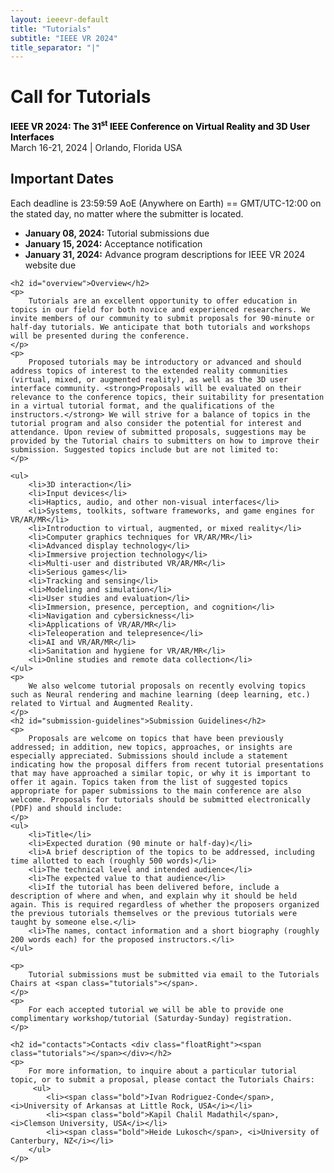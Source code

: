 ```yaml
---
layout: ieeevr-default
title: "Tutorials"
subtitle: "IEEE VR 2024"
title_separator: "|"
---
```

<script type="text/javascript">
    $(document).ready(function(){
		var email = ""; 
		var domain = "ieeevr.org"; 

	    email = "tutorials2024"; 		
		$(".tutorials").html("<span class='text-nowrap'><a href=javascript:location='" + "mail" + "to:" + email + "@" + domain + "'><i class='fas fa-fw fa-envelope-square emailIconSm' style=''></i><i class='emailTextSm'>" + email + "@" + domain + "</a></i></span>");            
	});
</script>

<div>
    <h1 id="cfp-tutorials"> Call for Tutorials<div class="floatRight"><span class="tutorials"></span></div></h1>
    <p>
        <strong style="color: black">IEEE VR 2024: The 31<sup>st</sup> IEEE Conference on Virtual Reality and 3D User Interfaces</strong><br />
            March 16-21, 2024 | Orlando, Florida USA
    </p>
</div>
    
<div>
   <h2 id="important-dates"> Important Dates </h2>
   <p>
   Each deadline is 23:59:59 AoE (Anywhere on Earth) == GMT/UTC-12:00 on the stated day, no matter where the submitter is located.
   </p>
    <ul>
        <li><b>January 08, 2024:</b> Tutorial submissions due</li>
        <li><b>January 15, 2024:</b> Acceptance notification</li>
        <li><b>January 31, 2024:</b> Advance program descriptions for IEEE VR 2024 website due</li>
    </ul>
    
    <h2 id="overview">Overview</h2>
    <p>
        Tutorials are an excellent opportunity to offer education in topics in our field for both novice and experienced researchers. We invite members of our community to submit proposals for 90-minute or half-day tutorials. We anticipate that both tutorials and workshops will be presented during the conference.
    </p>
    <p>
        Proposed tutorials may be introductory or advanced and should address topics of interest to the extended reality communities (virtual, mixed, or augmented reality), as well as the 3D user interface community. <strong>Proposals will be evaluated on their relevance to the conference topics, their suitability for presentation in a virtual tutorial format, and the qualifications of the instructors.</strong> We will strive for a balance of topics in the tutorial program and also consider the potential for interest and attendance. Upon review of submitted proposals, suggestions may be provided by the Tutorial chairs to submitters on how to improve their submission. Suggested topics include but are not limited to:
    </p>
    
    <ul>
        <li>3D interaction</li>
        <li>Input devices</li>
        <li>Haptics, audio, and other non-visual interfaces</li>
        <li>Systems, toolkits, software frameworks, and game engines for VR/AR/MR</li>
        <li>Introduction to virtual, augmented, or mixed reality</li>
        <li>Computer graphics techniques for VR/AR/MR</li>
        <li>Advanced display technology</li>
        <li>Immersive projection technology</li>
        <li>Multi-user and distributed VR/AR/MR</li>
        <li>Serious games</li>
        <li>Tracking and sensing</li>
        <li>Modeling and simulation</li>
        <li>User studies and evaluation</li>
        <li>Immersion, presence, perception, and cognition</li>
        <li>Navigation and cybersickness</li>
        <li>Applications of VR/AR/MR</li>
        <li>Teleoperation and telepresence</li>
        <li>AI and VR/AR/MR</li>
        <li>Sanitation and hygiene for VR/AR/MR</li>
        <li>Online studies and remote data collection</li>
    </ul>    
    <p>
        We also welcome tutorial proposals on recently evolving topics such as Neural rendering and machine learning (deep learning, etc.) related to Virtual and Augmented Reality.
    </p>
    <h2 id="submission-guidelines">Submission Guidelines</h2>    
    <p>
        Proposals are welcome on topics that have been previously addressed; in addition, new topics, approaches, or insights are especially appreciated. Submissions should include a statement indicating how the proposal differs from recent tutorial presentations that may have approached a similar topic, or why it is important to offer it again. Topics taken from the list of suggested topics appropriate for paper submissions to the main conference are also welcome. Proposals for tutorials should be submitted electronically (PDF) and should include:
    </p>    
    <ul>
        <li>Title</li>
        <li>Expected duration (90 minute or half-day)</li>
        <li>A brief description of the topics to be addressed, including time allotted to each (roughly 500 words)</li>
        <li>The technical level and intended audience</li>
        <li>The expected value to that audience</li>
        <li>If the tutorial has been delivered before, include a description of where and when, and explain why it should be held again. This is required regardless of whether the proposers organized the previous tutorials themselves or the previous tutorials were taught by someone else.</li>
        <li>The names, contact information and a short biography (roughly 200 words each) for the proposed instructors.</li>
    </ul>
    
    <p>
        Tutorial submissions must be submitted via email to the Tutorials Chairs at <span class="tutorials"></span>.
    </p>
    <p>
        For each accepted tutorial we will be able to provide one complimentary workshop/tutorial (Saturday-Sunday) registration.
    </p>
       
    <h2 id="contacts">Contacts <div class="floatRight"><span class="tutorials"></span></div></h2>
    <p>
        For more information, to inquire about a particular tutorial topic, or to submit a proposal, please contact the Tutorials Chairs:
         <ul>
            <li><span class="bold">Ivan Rodriguez-Conde</span>, <i>University of Arkansas at Little Rock, USA</i></li>
            <li><span class="bold">Kapil Chalil Madathil</span>, <i>Clemson University, USA</i></li>
            <li><span class="bold">Heide Lukosch</span>, <i>University of Canterbury, NZ</i></li>
        </ul> 
    </p>
</div>